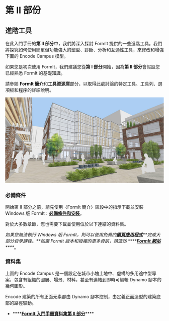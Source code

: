 # 第 II 部份

## 進階工具

在此入門手冊的**第 II 部分**中，我們將深入探討 FormIt 提供的一些進階工具。我們將探究如何使用簡單但功能強大的塑型、診斷、分析和互通性工具，來修改和增強下圖的 Encode Campus 模型。

如果您是初次使用 FormIt，我們建議您從**第 I 部分**開始，因為**第 II 部分**會假設您已經熟悉 FormIt 的基礎知識。

請參閱 **FormIt 簡介**和**工具資源庫**部分，以取得此處討論的特定工具、工具列、選項板和程序的詳細說明。

![](../../.gitbook/assets/screen1.jpg)

### 必備條件

開始第 II 部分之前，請先使用〈FormIt 簡介〉區段中的指示下載並安裝 Windows 版 FormIt：[**必備條件和安裝**](../../formit-introduction/prerequisites-and-installation.md)。

對於大多數章節，您也需要下載並使用位於以下連結的資料集。

_如果您無法執行 Windows 版 FormIt，則可以使用免費的_[_**網頁應用程式**_](https://formit.autodesk.com/app)_**完成大部分自學課程。**如需 FormIt 版本和授權的更多資訊，請造訪_ ****[_**FormIt 網站**_](https://formit.autodesk.com)_\*\*\*\*_。

### 資料集

上圖的 Encode Campus 是一個設定在城市小塊土地中、虛構的多用途中型專案，包含有組織的圖層、場景、材料，甚至有連結到即時可編輯 Dynamo 腳本的幾何圖形。

Encode 建築的所有正面元素都由 Dynamo 腳本控制，由定義正面造型的建築底部的路徑驅動。

* \*\*\*\*[**FormIt 入門手冊資料集第 II 部分**](https://formit-help.s3.amazonaws.com/FormIt+Primer+Part+2+Datasets.zip)\*\*\*\*

